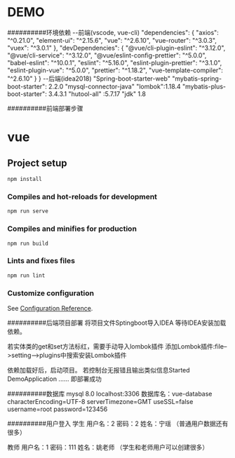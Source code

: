 DEMO
============================

##########环境依赖
--前端(vscode, vue-cli)
  "dependencies": {
    "axios": "^0.21.0",
    "element-ui": "^2.15.6",
    "vue": "^2.6.10",
    "vue-router": "^3.0.3",
    "vuex": "^3.0.1"
  },
  "devDependencies": {
    "@vue/cli-plugin-eslint": "^3.12.0",
    "@vue/cli-service": "^3.12.0",
    "@vue/eslint-config-prettier": "^5.0.0",
    "babel-eslint": "^10.0.1",
    "eslint": "^5.16.0",
    "eslint-plugin-prettier": "^3.1.0",
    "eslint-plugin-vue": "^5.0.0",
    "prettier": "^1.18.2",
    "vue-template-compiler": "^2.6.10"
  }
}
--后端(idea2018)
"Spring-boot-starter-web"
"mybatis-spring-boot-starter": 2.2.0
"mysql-connector-java"
"lombok":1.18.4
"mybatis-plus-boot-starter": 3.4.3.1
"hutool-all" :5.7.17
"jdk" 1.8



##########前端部署步骤

# vue

## Project setup
```
npm install
```

### Compiles and hot-reloads for development
```
npm run serve
```

### Compiles and minifies for production
```
npm run build
```

### Lints and fixes files
```
npm run lint
```

### Customize configuration
See [Configuration Reference](https://cli.vuejs.org/config/).



##########后端项目部署
将项目文件Sptingboot导入IDEA
等待IDEA安装加载依赖。

若实体类的get和set方法标红，需要手动导入lombok插件
添加Lombok插件:file–>setting–>plugins中搜索安装Lombok插件

依赖加载好后，启动项目。
若控制台无报错且输出类似信息Started DemoApplication ......
即部署成功

##########数据库
mysql 8.0
localhost:3306
数据库名：vue-database
characterEncoding=UTF-8
serverTimezone=GMT
useSSL=false
username=root
password=123456

##########用户登入
学生
用户名：2
密码：2
姓名：宁瑶
（普通用户数据还有很多）

教师
用户名：1
密码：111
姓名：姚老师
（学生和老师用户可以创建很多）